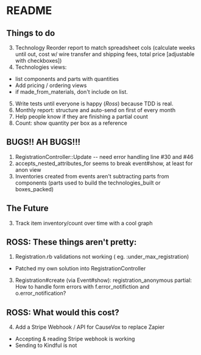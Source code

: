 # README

## Things to do
3. Technology Reorder report to match spreadsheet cols (calculate weeks until out, cost w/ wire transfer and shipping fees, total price [adjustable with checkboxes])
4. Technologies views:
  - list components and parts with quantities
  - Add pricing / ordering views
  - if made_from_materials, don't include on list.
5. Write tests until everyone is happy (*Ross*) because TDD is real.
12. Monthly report: structure and auto-send on first of every month
14. Help people know if they are finishing a partial count
16. Count: show quantity per box as a reference

## BUGS!! AH BUGS!!!
1. RegistrationController::Update -- need error handling line #30 and #46
2. accepts_nested_attributes_for seems to break event#show, at least for anon view
12. Inventories created from events aren't subtracting parts from components (parts used to build the technologies_built or boxes_packed)

## The Future
3. Track item inventory/count over time with a cool graph

## ROSS: These things aren't pretty:
1. Registration.rb validations not working ( eg. :under_max_registration)
  * Patched my own solution into RegistrationController
3. Registration#create (via Event#show): registration_anonymous partial: How to handle form errors with f.error_notifiction and o.error_notification?

## ROSS: What would this cost?
4. Add a Stripe Webhook / API for CauseVox to replace Zapier
  * Accepting & reading Stripe webhook is working
  * Sending to Kindful is not
